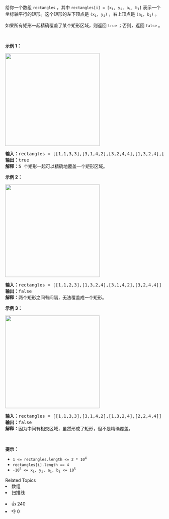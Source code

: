 <p>给你一个数组 <code>rectangles</code> ，其中 <code>rectangles[i] = [x<sub>i</sub>, y<sub>i</sub>, a<sub>i</sub>, b<sub>i</sub>]</code> 表示一个坐标轴平行的矩形。这个矩形的左下顶点是 <code>(x<sub>i</sub>, y<sub>i</sub>)</code> ，右上顶点是 <code>(a<sub>i</sub>, b<sub>i</sub>)</code> 。</p>

<p>如果所有矩形一起精确覆盖了某个矩形区域，则返回 <code>true</code> ；否则，返回 <code>false</code> 。</p> &nbsp;

<p><strong>示例 1：</strong></p> 
<img alt="" src="https://assets.leetcode.com/uploads/2021/03/27/perectrec1-plane.jpg" style="height: 294px; width: 300px;" /> 
<pre>
<strong>输入：</strong>rectangles = [[1,1,3,3],[3,1,4,2],[3,2,4,4],[1,3,2,4],[2,3,3,4]]
<strong>输出：</strong>true
<strong>解释：</strong>5 个矩形一起可以精确地覆盖一个矩形区域。 
</pre>

<p><strong>示例 2：</strong></p> 
<img alt="" src="https://assets.leetcode.com/uploads/2021/03/27/perfectrec2-plane.jpg" style="height: 294px; width: 300px;" /> 
<pre>
<strong>输入：</strong>rectangles = [[1,1,2,3],[1,3,2,4],[3,1,4,2],[3,2,4,4]]
<strong>输出：</strong>false
<strong>解释：</strong>两个矩形之间有间隔，无法覆盖成一个矩形。</pre>

<p><strong>示例 3：</strong></p> 
<img alt="" src="https://assets.leetcode.com/uploads/2021/03/27/perfecrrec4-plane.jpg" style="height: 294px; width: 300px;" /> 
<pre>
<strong>输入：</strong>rectangles = [[1,1,3,3],[3,1,4,2],[1,3,2,4],[2,2,4,4]]
<strong>输出：</strong>false
<strong>解释：</strong>因为中间有相交区域，虽然形成了矩形，但不是精确覆盖。</pre>

<p>&nbsp;</p>

<p><strong>提示：</strong></p>

<ul> 
 <li><code>1 &lt;= rectangles.length &lt;= 2 * 10<sup>4</sup></code></li> 
 <li><code>rectangles[i].length == 4</code></li> 
 <li><code>-10<sup>5</sup> &lt;= x<sub>i</sub>, y<sub>i</sub>, a<sub>i</sub>, b<sub>i</sub> &lt;= 10<sup>5</sup></code></li> 
</ul>

<div><div>Related Topics</div><div><li>数组</li><li>扫描线</li></div></div><br><div><li>👍 240</li><li>👎 0</li></div>